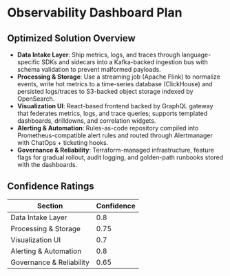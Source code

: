 # Observability Dashboard Plan

## Optimized Solution Overview
- **Data Intake Layer**: Ship metrics, logs, and traces through language-specific SDKs and sidecars into a Kafka-backed ingestion bus with schema validation to prevent malformed payloads.
- **Processing & Storage**: Use a streaming job (Apache Flink) to normalize events, write hot metrics to a time-series database (ClickHouse) and persisted logs/traces to S3-backed object storage indexed by OpenSearch.
- **Visualization UI**: React-based frontend backed by GraphQL gateway that federates metrics, logs, and trace queries; supports templated dashboards, drilldowns, and correlation widgets.
- **Alerting & Automation**: Rules-as-code repository compiled into Prometheus-compatible alert rules and routed through Alertmanager with ChatOps + ticketing hooks.
- **Governance & Reliability**: Terraform-managed infrastructure, feature flags for gradual rollout, audit logging, and golden-path runbooks stored with the dashboards.

## Confidence Ratings
| Section | Confidence |
| --- | --- |
| Data Intake Layer | 0.8 |
| Processing & Storage | 0.75 |
| Visualization UI | 0.7 |
| Alerting & Automation | 0.8 |
| Governance & Reliability | 0.65 |
